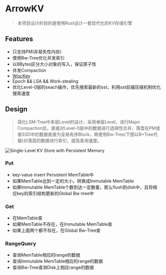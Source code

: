 # ArrowKV

> 本项目设计的目的是使用Rust设计一套现代化的KV存储引擎

## Features

* 只支持PM(非易失性内存)
* 使用Bw-Tree优化并发索引
* 以8Bytes区分大小对象的写入，保证原子性
* 并发Compaction
* [WiscKey](https://www.usenix.org/system/files/conference/fast16/fast16-papers-lu.pdf)
* Epoch && LSA && Work-stealing
* 优化Level-0层的seach操作，优先搜索最新的sst，利用sst前缀压缩机制优化搜索速度

## Design

> 简化LSM-Tree中多层Level的设计，采用单层Level，进行Major Compaction后，直接对Level-0层中的数据进行选择性合并，落盘在PM或者SSD中的数据直接为全局有序Block，再使用Bw-Tree(下图以B+Tree代替)对落盘的数据进行索引，提高查询速度。

![Single-Level KV Store with Persistent Memory](https://pic4.zhimg.com/v2-84981aa8d374873f5df4ebf1f7be23ec_1440w.jpg?source=172ae18b) 

### Put

* key-value insert Persistent MemTable中
* 如果MemTable达到一定的大小，转换成Immutable MemTable
* 如果Immutable MemTable个数到达一定数量，那么flush到disk中，且将相应key的索引结构更新的Global Bw-tree中

### Get

* 在MemTable查
* 如果MemTable不存在，在Immutable MemTable查
* 如果上面两个都不存在，在Global Bw-Tree查

### RangeQuery

* 查询MemTable相应的range的数据
* 查询Immutable MemTable相应的range的数据
* 查询Bw-Tree查询Disk上相应range的数据